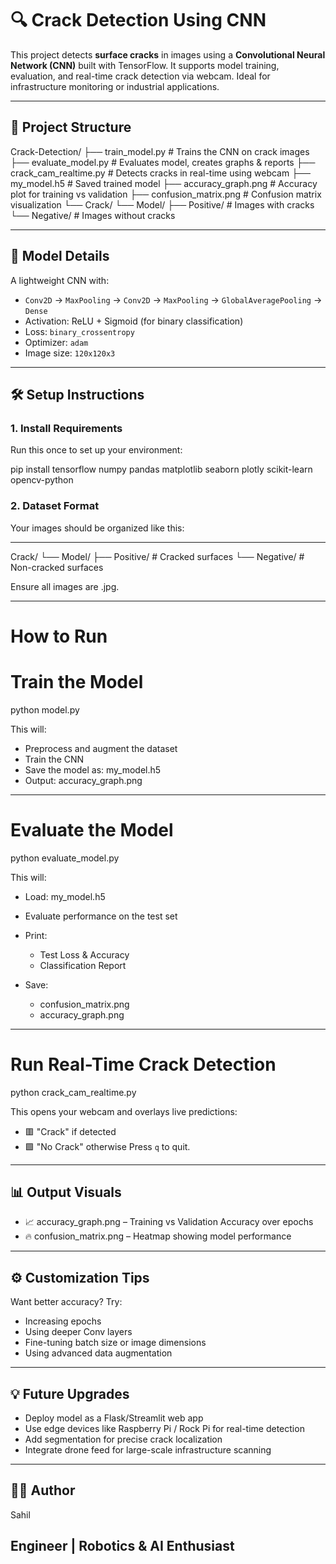 # 🔍 Crack Detection Using CNN

This project detects **surface cracks** in images using a **Convolutional Neural Network (CNN)** built with TensorFlow. It supports model training, evaluation, and real-time crack detection via webcam. Ideal for infrastructure monitoring or industrial applications.

--------------------------------------------------

## 📁 Project Structure

Crack-Detection/
├── train\_model.py           # Trains the CNN on crack images
├── evaluate\_model.py        # Evaluates model, creates graphs & reports
├── crack\_cam\_realtime.py    # Detects cracks in real-time using webcam
├── my\_model.h5              # Saved trained model
├── accuracy\_graph.png       # Accuracy plot for training vs validation
├── confusion\_matrix.png     # Confusion matrix visualization
└── Crack/
└── Model/
├── Positive/        # Images with cracks
└── Negative/        # Images without cracks

--------------------------------------------------

## 🧠 Model Details

A lightweight CNN with:
- `Conv2D` → `MaxPooling` → `Conv2D` → `MaxPooling` → `GlobalAveragePooling` → `Dense`
- Activation: ReLU + Sigmoid (for binary classification)
- Loss: `binary_crossentropy`
- Optimizer: `adam`
- Image size: `120x120x3`

---

## 🛠️ Setup Instructions

### 1. **Install Requirements**
Run this once to set up your environment:


pip install tensorflow numpy pandas matplotlib seaborn plotly scikit-learn opencv-python


### 2. **Dataset Format**

Your images should be organized like this:

--------------------------------------------------
Crack/
└── Model/
    ├── Positive/        # Cracked surfaces
    └── Negative/        # Non-cracked surfaces


Ensure all images are  .jpg.

--------------------------------------------------

# How to Run

# Train the Model


python model.py


This will:

* Preprocess and augment the dataset
* Train the CNN
* Save the model as: my_model.h5
* Output: accuracy_graph.png

--------------------------------------------------

# Evaluate the Model


python evaluate_model.py

This will:

* Load: my_model.h5
* Evaluate performance on the test set
* Print:

  * Test Loss & Accuracy
  * Classification Report
* Save:

  * confusion_matrix.png
  * accuracy_graph.png

--------------------------------------------------

# Run Real-Time Crack Detection

python crack_cam_realtime.py

This opens your webcam and overlays live predictions:

* 🟥 "Crack" if detected
* 🟩 "No Crack" otherwise
  Press `q` to quit.

--------------------------------------------------

## 📊 Output Visuals

* 📈 accuracy_graph.png – Training vs Validation Accuracy over epochs
* 🔥 confusion_matrix.png – Heatmap showing model performance

---

## ⚙️ Customization Tips

Want better accuracy? Try:

* Increasing epochs
* Using deeper Conv layers
* Fine-tuning batch size or image dimensions
* Using advanced data augmentation

---

## 💡 Future Upgrades

* Deploy model as a Flask/Streamlit web app
* Use edge devices like Raspberry Pi / Rock Pi for real-time detection
* Add segmentation for precise crack localization
* Integrate drone feed for large-scale infrastructure scanning

--------------------------------------------------

## 👨‍💻 Author

Sahil

Engineer | Robotics & AI Enthusiast 
--------------------------------------------------
